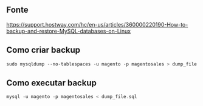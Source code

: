 ## Fonte

https://support.hostway.com/hc/en-us/articles/360000220190-How-to-backup-and-restore-MySQL-databases-on-Linux

## Como criar backup

```php
sudo mysqldump --no-tablespaces -u magento -p magentosales > dump_file.sql
```

## Como executar backup
```php
mysql -u magento -p magentosales < dump_file.sql
```
